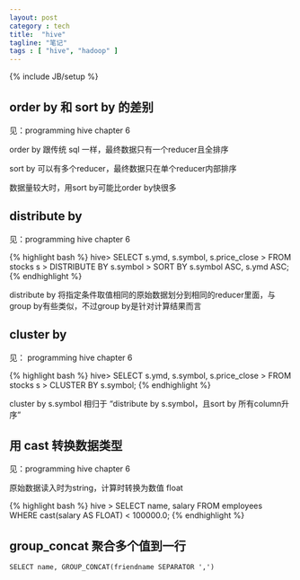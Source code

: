 ```yaml
---
layout: post
category : tech
title:  "hive"
tagline: "笔记"
tags : [ "hive", "hadoop" ] 
---
```

{% include JB/setup %}

## order by 和 sort by 的差别

见：programming hive chapter 6

order by 跟传统 sql 一样，最终数据只有一个reducer且全排序

sort by 可以有多个reducer，最终数据只在单个reducer内部排序

数据量较大时，用sort by可能比order by快很多 

## distribute by

见：programming hive chapter 6

{% highlight bash %}
hive> SELECT s.ymd, s.symbol, s.price_close
    > FROM stocks s
    > DISTRIBUTE BY s.symbol
    > SORT BY  s.symbol ASC, s.ymd ASC;
{% endhighlight %}

distribute by 将指定条件取值相同的原始数据划分到相同的reducer里面，与group by有些类似，不过group by是针对计算结果而言

## cluster by

见： programming hive chapter 6

{% highlight bash %}
hive> SELECT s.ymd, s.symbol, s.price_close
    > FROM stocks s
    > CLUSTER BY s.symbol;
{% endhighlight %}

cluster by s.symbol 相归于 “distribute by s.symbol，且sort by 所有column升序” 

## 用 cast 转换数据类型

见：programming hive chapter 6

原始数据读入时为string，计算时转换为数值 float

{% highlight bash %}
hive > SELECT name, salary FROM employees
WHERE cast(salary AS FLOAT) < 100000.0; 
{% endhighlight %}

## group_concat 聚合多个值到一行

``SELECT name, GROUP_CONCAT(friendname SEPARATOR ',')``
